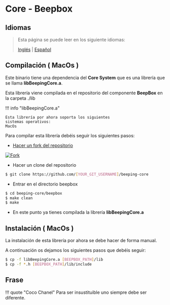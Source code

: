 # Core - Beepbox

## Idiomas

> Esta página se puede leer en los siguiente idiomas:
>  
> [Inglés](https://docs.beeping.io/components/beepbox-core/) | [Español](https://docs-es.beeping.io/components/beepbox-core/)

## Compilación ( MacOs )

Este binario tiene una dependencia del **Core System** que es una librería que se llama **libBeepingCore.a**.

Esta librería viene compilada en el repositorio del componente **BeepBox** en la carpeta ./lib

!!! info "libBeepingCore.a"

    Esta librería por ahora soporta los siguientes 
    sistemas operativos:
    MacOs

Para compilar esta librería debéis seguir los siguientes pasos:

- [Hacer un fork del repositorio](https://github.com/beeping-io/beeping-core)

[![Fork](/assets/images/shoots/core-fork.jpg)](/assets/images/shoots/core-fork.jpg)

- Hacer un clone del repositorio

``` bash
$ git clone https://github.com/[YOUR_GIT_USERNAME]/beeping-core
```

- Entrar en el directorio beepbox

``` bash
$ cd beeping-core/beepbox
$ make clean
$ make
```
- En este punto ya tienes compilada la librería **libBeepingCore.a**

## Instalación ( MacOs )

La instalación de esta librería por ahora se debe hacer de forma manual.

A continuación os dejamos los siguientes pasos que debéis seguir:

``` bash
$ cp -f libBeepingCore.a [BEEPBOX_PATH]/lib
$ cp -f *.h [BEEPBOX_PATH]/lib/include
```

## Frase

!!! quote "Coco Chanel"
    Para ser insustituible uno siempre debe ser diferente.